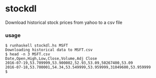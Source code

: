 # stockdl
Download historical stock prices from yahoo to a csv file

### usage
    $ runhaskell stockdl.hs MSFT
    Downloading historical data to MSFT.csv
    $ head -n 3 MSFT.csv 
    Date,Open,High,Low,Close,Volume,Adj Close
    2016-07-19,53.709999,53.900002,52.93,53.09,50267400,53.09
    2016-07-18,53.700001,54.34,53.549999,53.959999,31049600,53.959999
    $ 
